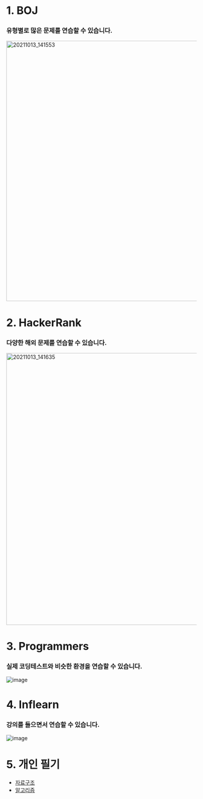 # 1. BOJ
### 유형별로 많은 문제를 연습할 수 있습니다.
<img width="687" alt="20211013_141553" src="https://user-images.githubusercontent.com/55792986/137071709-a233d1d3-6ba2-4b32-954e-92f7320f372d.png">


# 2. HackerRank
### 다양한 **해외 문제**를 연습할 수 있습니다.
<img width="718" alt="20211013_141635" src="https://user-images.githubusercontent.com/55792986/137071713-6af047a2-fb7d-4b93-ac3a-fbcb8f690631.png">


# 3. Programmers
### **실제 코딩테스트와 비슷한 환경**을 연습할 수 있습니다.
![image](https://user-images.githubusercontent.com/55792986/180945539-57bc556b-297e-4a9d-9ef8-90dfa5cc41d8.png)


# 4. Inflearn
### 강의를 들으면서 연습할 수 있습니다.
![image](https://user-images.githubusercontent.com/55792986/161887028-cf4302a0-ae27-41e7-af34-75989320fd80.png)


# 5. 개인 필기
- [자료구조](https://github.com/pjw960316/Unity_Client_Programmer/blob/main/Computer%20Science/Study%20In%20College/Data%20Structure%20(Coding%20Test).pdf)
- [알고리즘](https://github.com/pjw960316/Unity_Client_Programmer/blob/main/Computer%20Science/Study%20In%20College/Algorithm%20(Coding%20Test).pdf)
